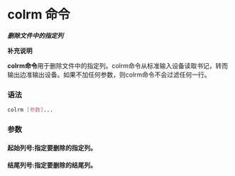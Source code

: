 # colrm 命令
***删除文件中的指定列***

**补充说明**

**colrm命令**用于删除文件中的指定列。colrm命令从标准输入设备读取书记，转而输出边准输出设备。如果不加任何参数，则colrm命令不会过滤任何一行。

### 语法
```bash
colrm [参数]...
```

### 参数
#### 起始列号:指定要删除的指定列。
#### 结尾列号:指定要删除的结尾列。

